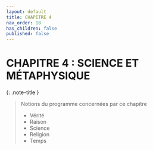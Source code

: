 ```yaml
---
layout: default
title: CHAPITRE 4
nav_order: 18
has_children: false
published: false
---
```


# CHAPITRE 4 : SCIENCE ET MÉTAPHYSIQUE

{: .note-title }
> Notions du programme concernées par ce chapitre
>
>- Vérité
>- Raison
>- Science
>- Religion
>- Temps